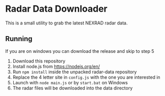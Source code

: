 # Radar Data Downloader
This is a small utility to grab the latest NEXRAD radar data.

## Running
If you are on windows you can download the release and skip to step 5  
1. Download this repository
2. Install node.js from https://nodejs.org/en/
3. Run `npm install` inside the unpacked radar-data repository
4. Replace the 4 letter site in `config.js` with the one you are interested in
5. Launch with `node main.js` or by `start.bat` on Windows
6. The radar files will be downloaded into the data directory